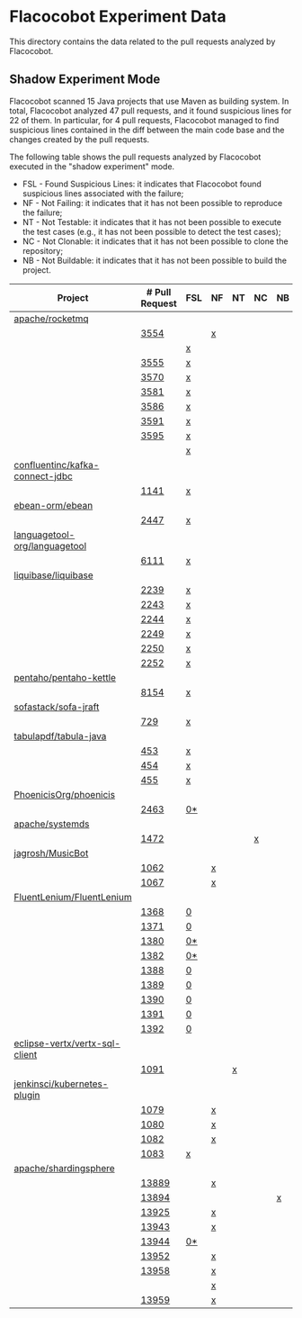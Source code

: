 # Flacocobot Experiment Data

This directory contains the data related to the pull requests analyzed by Flacocobot.

## Shadow Experiment Mode

Flacocobot scanned 15 Java projects that use Maven as building system. In total, Flacocobot analyzed 47 pull requests, and it found suspicious lines for 22 of them. In particular, for 4 pull requests, Flacocobot managed to find suspicious lines contained in the diff between the main code base and the changes created by the pull requests.

The following table shows the pull requests analyzed by Flacocobot executed in the "shadow experiment" mode.

- FSL - Found Suspicious Lines: it indicates that Flacocobot found suspicious lines associated with the failure;
- NF - Not Failing: it indicates that it has not been possible to reproduce the failure;
- NT - Not Testable: it indicates that it has not been possible to execute the test cases (e.g., it has not been possible to detect the test cases);
- NC - Not Clonable: it indicates that it has not been possible to clone the repository;
- NB - Not Buildable: it indicates that it has not been possible to build the project.

|Project                                                                              |# Pull Request                                                      |FSL                                                                                             |NF                                                                                      |NT                                                                                            |NC                                                              |NB                                                                           |Suggested Lines                                                   |Details                                     |
|-------------------------------------------------------------------------------------|--------------------------------------------------------------------|------------------------------------------------------------------------------------------------|----------------------------------------------------------------------------------------|----------------------------------------------------------------------------------------------|----------------------------------------------------------------|-----------------------------------------------------------------------------|------------------------------------------------------------------|--------------------------------------------|
|[apache/rocketmq](https://github.com/apache/rocketmq)                                |                                                                    |                                                                                                |                                                                                        |                                                                                              |                                                                |                                                                             |                                                                  |[Link](data/apache_rocketmq)                |
|                                                                                     |[3554](https://github.com/apache/rocketmq/pull/3554)                |                                                                                                |[x](data/apache_rocketmq/log-files/apache_rocketmq_pull3554-1.log)                      |                                                                                              |                                                                |                                                                             |                                                                  |                                            |
|                                                                                     |                                                                    |[x](data/apache_rocketmq/log-files/apache_rocketmq_pull3554-2.log)                              |                                                                                        |                                                                                              |                                                                |                                                                             |[Link](data/apache_rocketmq/suspicious-lines/3554)                |                                            |
|                                                                                     |[3555](https://github.com/apache/rocketmq/pull/3555)                |[x](data/apache_rocketmq/log-files/apache_rocketmq_pull3555.log)                                |                                                                                        |                                                                                              |                                                                |                                                                             |[Link](data/apache_rocketmq/suspicious-lines/3555)                |                                            |
|                                                                                     |[3570](https://github.com/apache/rocketmq/pull/3570)                |[x](data/apache_rocketmq/log-files/apache_rocketmq_pull3570.log)                                |                                                                                        |                                                                                              |                                                                |                                                                             |[Link](data/apache_rocketmq/suspicious-lines/3570)                |                                            |
|                                                                                     |[3581](https://github.com/apache/rocketmq/pull/3581)                |[x](data/apache_rocketmq/log-files/apache_rocketmq_pull3581.log)                                |                                                                                        |                                                                                              |                                                                |                                                                             |[Link](data/apache_rocketmq/suspicious-lines/3581)                |                                            |
|                                                                                     |[3586](https://github.com/apache/rocketmq/pull/3586)                |[x](data/apache_rocketmq/log-files/apache_rocketmq_pull3586.log)                                |                                                                                        |                                                                                              |                                                                |                                                                             |[Link](data/apache_rocketmq/suspicious-lines/3586)                |                                            |
|                                                                                     |[3591](https://github.com/apache/rocketmq/pull/3591)                |[x](data/apache_rocketmq/log-files/apache_rocketmq_pull3591.log)                                |                                                                                        |                                                                                              |                                                                |                                                                             |[Link](data/apache_rocketmq/suspicious-lines/3591)                |                                            |
|                                                                                     |[3595](https://github.com/apache/rocketmq/pull/3595)                |[x](data/apache_rocketmq/log-files/apache_rocketmq_pull3595-1.log)                              |                                                                                        |                                                                                              |                                                                |                                                                             |[Update 1](data/apache_rocketmq/suspicious-lines/3595/01)         |                                            |
|                                                                                     |                                                                    |[x](data/apache_rocketmq/log-files/apache_rocketmq_pull3595-2.log)                              |                                                                                        |                                                                                              |                                                                |                                                                             |[Update 2](data/apache_rocketmq/suspicious-lines/3595/02)         |                                            |
|[confluentinc/kafka-connect-jdbc](https://github.com/confluentinc/kafka-connect-jdbc)|                                                                    |                                                                                                |                                                                                        |                                                                                              |                                                                |                                                                             |                                                                  |[Link](data/confluentinc_kafka-connect-jdbc)|
|                                                                                     |[1141](https://github.com/confluentinc/kafka-connect-jdbc/pull/1141)|[x](data/confluentinc_kafka-connect-jdbc/log-files/confluentinc_kafka-connect-jdbc_pull1141.log)|                                                                                        |                                                                                              |                                                                |                                                                             |[Link](data/confluentinc_kafka-connect-jdbc/suspicious-lines/1141)|                                            |
|[ebean-orm/ebean](https://github.com/ebean-orm/ebean)                                |                                                                    |                                                                                                |                                                                                        |                                                                                              |                                                                |                                                                             |                                                                  |[Link](data/ebean-orm_ebean)                |
|                                                                                     |[2447](https://github.com/ebean-orm/ebean/pull/2447)                |[x](data/ebean-orm_ebean/log-files/ebean-orm_ebean_pull2447.log)                                |                                                                                        |                                                                                              |                                                                |                                                                             |[Link](data/ebean-orm_ebean/suspicious-lines/2447)                |                                            |
|[languagetool-org/languagetool](https://github.com/languagetool-org/languagetool)    |                                                                    |                                                                                                |                                                                                        |                                                                                              |                                                                |                                                                             |                                                                  |[Link](data/languagetool-org_languagetool)  |
|                                                                                     |[6111](https://github.com/languagetool-org/languagetool/pull/6111)  |[x](data/languagetool-org_languagetool/log-files/languagetool-org_languagetool_pull6111.log)    |                                                                                        |                                                                                              |                                                                |                                                                             |[Link](data/languagetool-org_languagetool/suspicious-lines/6111)  |                                            |
|[liquibase/liquibase](https://github.com/liquibase/liquibase)                        |                                                                    |                                                                                                |                                                                                        |                                                                                              |                                                                |                                                                             |                                                                  |[Link](data/liquibase_liquibase)            |
|                                                                                     |[2239](https://github.com/liquibase/liquibase/pull/2239)            |[x](data/liquibase_liquibase/log-files/liquibase_liquibase_pull2239.log)                        |                                                                                        |                                                                                              |                                                                |                                                                             |[Link](data/liquibase_liquibase/suspicious-lines/2239)            |                                            |
|                                                                                     |[2243](https://github.com/liquibase/liquibase/pull/2243)            |[x](data/liquibase_liquibase/log-files/liquibase_liquibase_pull2243.log)                        |                                                                                        |                                                                                              |                                                                |                                                                             |[Link](data/liquibase_liquibase/suspicious-lines/2243)            |                                            |
|                                                                                     |[2244](https://github.com/liquibase/liquibase/pull/2244)            |[x](data/liquibase_liquibase/log-files/liquibase_liquibase_pull2244.log)                        |                                                                                        |                                                                                              |                                                                |                                                                             |[Link](data/liquibase_liquibase/suspicious-lines/2244)            |                                            |
|                                                                                     |[2249](https://github.com/liquibase/liquibase/pull/2249)            |[x](data/liquibase_liquibase/log-files/liquibase_liquibase_pull2249.log)                        |                                                                                        |                                                                                              |                                                                |                                                                             |[Link](data/liquibase_liquibase/suspicious-lines/2249)            |                                            |
|                                                                                     |[2250](https://github.com/liquibase/liquibase/pull/2250)            |[x](data/liquibase_liquibase/log-files/liquibase_liquibase_pull2250.log)                        |                                                                                        |                                                                                              |                                                                |                                                                             |[Link](data/liquibase_liquibase/suspicious-lines/2250)            |                                            |
|                                                                                     |[2252](https://github.com/liquibase/liquibase/pull/2252)            |[x](data/liquibase_liquibase/log-files/liquibase_liquibase_pull2252.log)                        |                                                                                        |                                                                                              |                                                                |                                                                             |[Link](data/liquibase_liquibase/suspicious-lines/2252)            |                                            |
|[pentaho/pentaho-kettle](https://github.com/pentaho/pentaho-kettle)                  |                                                                    |                                                                                                |                                                                                        |                                                                                              |                                                                |                                                                             |                                                                  |[Link](data/pentaho_pentaho-kettle)         |
|                                                                                     |[8154](https://github.com/pentaho/pentaho-kettle/pull/8154)         |[x](data/pentaho_pentaho-kettle/log-files/pentaho_pentaho-kettle_pull8154.log)                  |                                                                                        |                                                                                              |                                                                |                                                                             |[Link](data/pentaho_pentaho-kettle/suspicious-lines/8154)         |                                            |
|[sofastack/sofa-jraft](https://github.com/sofastack/sofa-jraft)                      |                                                                    |                                                                                                |                                                                                        |                                                                                              |                                                                |                                                                             |                                                                  |[Link](data/sofastack_sofa-jraft)           |
|                                                                                     |[729](https://github.com/sofastack/sofa-jraft/pull/729)             |[x](data/sofastack_sofa-jraft/log-files/sofastack_sofa-jraft_pull729.log)                       |                                                                                        |                                                                                              |                                                                |                                                                             |[Link](data/sofastack_sofa-jraft/suspicious-lines/729)            |                                            |
|[tabulapdf/tabula-java](https://github.com/tabulapdf/tabula-java)                    |                                                                    |                                                                                                |                                                                                        |                                                                                              |                                                                |                                                                             |                                                                  |[Link](data/tabulapdf_tabula-java)          |
|                                                                                     |[453](https://github.com/tabulapdf/tabula-java/pull/453)            |[x](data/tabulapdf_tabula-java/log-files/tabulapdf_tabula-java_pull453.log)                     |                                                                                        |                                                                                              |                                                                |                                                                             |[Link](data/tabulapdf_tabula-java/suspicious-lines/453)           |                                            |
|                                                                                     |[454](https://github.com/tabulapdf/tabula-java/pull/454)            |[x](data/tabulapdf_tabula-java/log-files/tabulapdf_tabula-java_pull454.log)                     |                                                                                        |                                                                                              |                                                                |                                                                             |[Link](data/tabulapdf_tabula-java/suspicious-lines/454)           |                                            |
|                                                                                     |[455](https://github.com/tabulapdf/tabula-java/pull/455)            |[x](data/tabulapdf_tabula-java/log-files/tabulapdf_tabula-java_pull455.log)                     |                                                                                        |                                                                                              |                                                                |                                                                             |[Link](data/tabulapdf_tabula-java/suspicious-lines/455)           |                                            |
|[PhoenicisOrg/phoenicis](https://github.com/PhoenicisOrg/phoenicis)                  |                                                                    |                                                                                                |                                                                                        |                                                                                              |                                                                |                                                                             |                                                                  |[Link](data/PhoenicisOrg_phoenicis)         |
|                                                                                     |[2463](https://github.com/PhoenicisOrg/phoenicis/pull/2463)         |[0*](data/PhoenicisOrg_phoenicis/log-files/PhoenicisOrg_phoenicis_pull2463.log)                 |                                                                                        |                                                                                              |                                                                |                                                                             |                                                                  |                                            |
|[apache/systemds](https://github.com/apache/systemds)                                |                                                                    |                                                                                                |                                                                                        |                                                                                              |                                                                |                                                                             |                                                                  |[Link](data/apache_systemds)                |
|                                                                                     |[1472](https://github.com/apache/systemds/pull/1472)                |                                                                                                |                                                                                        |                                                                                              |[x](data/apache_systemds/log-files/apache_systemds_pull1472.log)|                                                                             |                                                                  |                                            |
|[jagrosh/MusicBot](https://github.com/jagrosh/MusicBot)                              |                                                                    |                                                                                                |                                                                                        |                                                                                              |                                                                |                                                                             |                                                                  |[Link](data/jagrosh_MusicBot)               |
|                                                                                     |[1062](https://github.com/jagrosh/MusicBot/pull/1062)               |                                                                                                |[x](data/jagrosh_MusicBot/log-files/jagrosh_MusicBot_pull1062.log)                      |                                                                                              |                                                                |                                                                             |                                                                  |                                            |
|                                                                                     |[1067](https://github.com/jagrosh/MusicBot/pull/1067)               |                                                                                                |[x](data/jagrosh_MusicBot/log-files/jagrosh_MusicBot_pull1067.log)                      |                                                                                              |                                                                |                                                                             |                                                                  |                                            |
|[FluentLenium/FluentLenium](https://github.com/FluentLenium/FluentLenium)            |                                                                    |                                                                                                |                                                                                        |                                                                                              |                                                                |                                                                             |                                                                  |[Link](data/FluentLenium_FluentLenium)      |
|                                                                                     |[1368](https://github.com/FluentLenium/FluentLenium/pull/1368)      |[0](data/FluentLenium_FluentLenium/log-files/FluentLenium_FluentLenium_pull1368.log)            |                                                                                        |                                                                                              |                                                                |                                                                             |                                                                  |                                            |
|                                                                                     |[1371](https://github.com/FluentLenium/FluentLenium/pull/1371)      |[0](data/FluentLenium_FluentLenium/log-files/FluentLenium_FluentLenium_pull1371.log)            |                                                                                        |                                                                                              |                                                                |                                                                             |                                                                  |                                            |
|                                                                                     |[1380](https://github.com/FluentLenium/FluentLenium/pull/1380)      |[0*](data/FluentLenium_FluentLenium/log-files/FluentLenium_FluentLenium_pull1380.log)           |                                                                                        |                                                                                              |                                                                |                                                                             |                                                                  |                                            |
|                                                                                     |[1382](https://github.com/FluentLenium/FluentLenium/pull/1382)      |[0*](data/FluentLenium_FluentLenium/log-files/FluentLenium_FluentLenium_pull1382.log)           |                                                                                        |                                                                                              |                                                                |                                                                             |                                                                  |                                            |
|                                                                                     |[1388](https://github.com/FluentLenium/FluentLenium/pull/1388)      |[0](data/FluentLenium_FluentLenium/log-files/FluentLenium_FluentLenium_pull1388.log)            |                                                                                        |                                                                                              |                                                                |                                                                             |                                                                  |                                            |
|                                                                                     |[1389](https://github.com/FluentLenium/FluentLenium/pull/1389)      |[0](data/FluentLenium_FluentLenium/log-files/FluentLenium_FluentLenium_pull1389.log)            |                                                                                        |                                                                                              |                                                                |                                                                             |                                                                  |                                            |
|                                                                                     |[1390](https://github.com/FluentLenium/FluentLenium/pull/1390)      |[0](data/FluentLenium_FluentLenium/log-files/FluentLenium_FluentLenium_pull1390.log)            |                                                                                        |                                                                                              |                                                                |                                                                             |                                                                  |                                            |
|                                                                                     |[1391](https://github.com/FluentLenium/FluentLenium/pull/1391)      |[0](data/FluentLenium_FluentLenium/log-files/FluentLenium_FluentLenium_pull1391.log)            |                                                                                        |                                                                                              |                                                                |                                                                             |                                                                  |                                            |
|                                                                                     |[1392](https://github.com/FluentLenium/FluentLenium/pull/1392)      |[0](data/FluentLenium_FluentLenium/log-files/FluentLenium_FluentLenium_pull1392.log)            |                                                                                        |                                                                                              |                                                                |                                                                             |                                                                  |                                            |
|[eclipse-vertx/vertx-sql-client](https://github.com/eclipse-vertx/vertx-sql-client)  |                                                                    |                                                                                                |                                                                                        |                                                                                              |                                                                |                                                                             |                                                                  |[Link](data/eclipse-vertx_vertx-sql-client) |
|                                                                                     |[1091](https://github.com/eclipse-vertx/vertx-sql-client/pull/1091) |                                                                                                |                                                                                        |[x](data/eclipse-vertx_vertx-sql-client/log-files/eclipse-vertx_vertx-sql-client_pull1091.log)|                                                                |                                                                             |                                                                  |                                            |
|[jenkinsci/kubernetes-plugin](https://github.com/jenkinsci/kubernetes-plugin)        |                                                                    |                                                                                                |                                                                                        |                                                                                              |                                                                |                                                                             |                                                                  |[Link](data/jenkinsci_kubernetes-plugin)    |
|                                                                                     |[1079](https://github.com/jenkinsci/kubernetes-plugin/pull/1079)    |                                                                                                |[x](data/jenkinsci_kubernetes-plugin/log-files/jenkinsci_kubernetes-plugin_pull1079.log)|                                                                                              |                                                                |                                                                             |                                                                  |                                            |
|                                                                                     |[1080](https://github.com/jenkinsci/kubernetes-plugin/pull/1080)    |                                                                                                |[x](data/jenkinsci_kubernetes-plugin/log-files/jenkinsci_kubernetes-plugin_pull1080.log)|                                                                                              |                                                                |                                                                             |                                                                  |                                            |
|                                                                                     |[1082](https://github.com/jenkinsci/kubernetes-plugin/pull/1082)    |                                                                                                |[x](data/jenkinsci_kubernetes-plugin/log-files/jenkinsci_kubernetes-plugin_pull1082.log)|                                                                                              |                                                                |                                                                             |                                                                  |                                            |
|                                                                                     |[1083](https://github.com/jenkinsci/kubernetes-plugin/pull/1083)    |[x](data/jenkinsci_kubernetes-plugin/log-files/jenkinsci_kubernetes-plugin_pull1083.log)        |                                                                                        |                                                                                              |                                                                |                                                                             |[Link](data/jenkinsci_kubernetes-plugin/suspicious-lines/1083)    |                                            |
|[apache/shardingsphere](https://github.com/apache/shardingsphere)                    |                                                                    |                                                                                                |                                                                                        |                                                                                              |                                                                |                                                                             |                                                                  |[Link](data/apache_shardingsphere)          |
|                                                                                     |[13889](https://github.com/apache/shardingsphere/pull/13889)        |                                                                                                |[x](data/apache_shardingsphere/log-files/apache_shardingsphere_pull13889.log)           |                                                                                              |                                                                |                                                                             |                                                                  |                                            |
|                                                                                     |[13894](https://github.com/apache/shardingsphere/pull/13894)        |                                                                                                |                                                                                        |                                                                                              |                                                                |[x](data/apache_shardingsphere/log-files/apache_shardingsphere_pull13894.log)|                                                                  |                                            |
|                                                                                     |[13925](https://github.com/apache/shardingsphere/pull/13925)        |                                                                                                |[x](data/apache_shardingsphere/log-files/apache_shardingsphere_pull13925.log)           |                                                                                              |                                                                |                                                                             |                                                                  |                                            |
|                                                                                     |[13943](https://github.com/apache/shardingsphere/pull/13943)        |                                                                                                |[x](data/apache_shardingsphere/log-files/apache_shardingsphere_pull13943.log)           |                                                                                              |                                                                |                                                                             |                                                                  |                                            |
|                                                                                     |[13944](https://github.com/apache/shardingsphere/pull/13944)        |[0*](data/apache_shardingsphere/log-files/apache_shardingsphere_pull13944.log)                  |                                                                                        |                                                                                              |                                                                |                                                                             |                                                                  |                                            |
|                                                                                     |[13952](https://github.com/apache/shardingsphere/pull/13952)        |                                                                                                |[x](data/apache_shardingsphere/log-files/apache_shardingsphere_pull13952.log)           |                                                                                              |                                                                |                                                                             |                                                                  |                                            |
|                                                                                     |[13958](https://github.com/apache/shardingsphere/pull/13958)        |                                                                                                |[x](data/apache_shardingsphere/log-files/apache_shardingsphere_pull13958-1.log)         |                                                                                              |                                                                |                                                                             |                                                                  |                                            |
|                                                                                     |                                                                    |                                                                                                |[x](data/apache_shardingsphere/log-files/apache_shardingsphere_pull13958-2.log)         |                                                                                              |                                                                |                                                                             |                                                                  |                                            |
|                                                                                     |[13959](https://github.com/apache/shardingsphere/pull/13959)        |                                                                                                |[x](data/apache_shardingsphere/log-files/apache_shardingsphere_pull13959.log)           |                                                                                              |                                                                |                                                                             |                                                                  |                                            |
